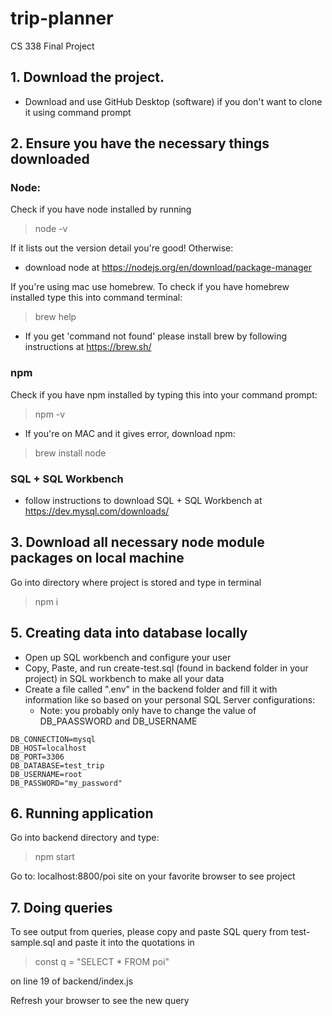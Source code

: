 # trip-planner
CS 338 Final Project

## 1. Download the project.
- Download and use GitHub Desktop (software) if you don't want to clone it using command prompt

## 2. Ensure you have the necessary things downloaded
### Node:
Check if you have node installed by running 
> node -v

If it lists out the version detail you're good! Otherwise:
- download node at https://nodejs.org/en/download/package-manager

If you're using mac use homebrew. To check if you have homebrew installed type this into command terminal:

> brew help

- If you get 'command not found' please install brew by following instructions at https://brew.sh/ 

### npm
Check if you have npm installed by typing this into your command prompt:
> npm -v
- If you're on MAC and it gives error, download npm:
> brew install node


### SQL + SQL Workbench
- follow instructions to download SQL + SQL Workbench at https://dev.mysql.com/downloads/

## 3. Download all necessary node module packages on local machine
Go into directory where project is stored and type in terminal
> npm i

## 5. Creating data into database locally
- Open up SQL workbench and configure your user 
- Copy, Paste, and run create-test.sql (found in backend folder in your project) in SQL workbench to make all your data
- Create a file called ".env" in the backend folder and fill it with information like so based on your personal SQL Server configurations:
  - Note: you probably only have to change the value of DB_PAASSWORD and DB_USERNAME

```
DB_CONNECTION=mysql
DB_HOST=localhost
DB_PORT=3306
DB_DATABASE=test_trip
DB_USERNAME=root
DB_PASSWORD="my_password"
```

## 6. Running application 
Go into backend directory and type:
> npm start

Go to: localhost:8800/poi site on your favorite browser to see project

## 7. Doing queries 
To see output from queries, please copy and paste SQL query from test-sample.sql and paste it into the quotations in 
  > const q = "SELECT * FROM poi" 

on line 19 of backend/index.js

Refresh your browser to see the new query